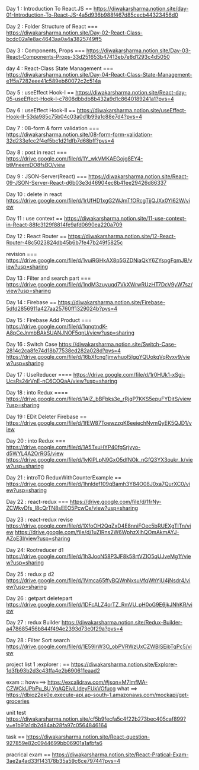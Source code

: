 Day 1 : Introduction To React.JS   == https://diwakarsharma.notion.site/day-01-Introduction-To-React-JS-4a5d936b988f467d85cecb44323456d0


Day 2 : Folder Structure of React === https://diwakarsharma.notion.site/Day-02-React-Class-bcdc02a1e8ac4643aa0a4a3825749ff5



Day 3 : Components, Props === https://diwakarsharma.notion.site/Day-03-React-Components-Props-33d251653b47413eb7e8d1293c4d5050



day 4 : React-Class State Management === https://diwakarsharma.notion.site/Day-04-React-Class-State-Management-e1f5a7282eee41c589eb60072c2c514a


Day 5 : useEffect Hook-I ==  https://diwakarsharma.notion.site/React-day-05-useEffect-Hook-I-c7808dbbdb8b432a9d1c8640189241a1?pvs=4


Day 6 : useEffect Hook-II == https://diwakarsharma.notion.site/useEffect-Hook-II-53da985c75b04c03a0d1b99a1c88e7d4?pvs=4


Day 7 : 08-form & form validation ===  https://diwakarsharma.notion.site/08-form-form-validation-32d233efcc2f4ef5bc1d21dfb7d68bff?pvs=4


Day 8 : post in react === https://drive.google.com/file/d/1Y_wkVMKAEGojg8EY4-btMneemDO8fsBO/view


Day 9 : JSON-Server(React) === https://diwakarsharma.notion.site/React-09-JSON-Server-React-d6b03e3d46904ec8b41ee29426d86337


Day 10 :  delete in react https://drive.google.com/file/d/1rUfHD1xgG2WJmTfORcgTjjQJXx0Yl62W/view

Day 11 : use context  ==  https://diwakarsharma.notion.site/11-use-context-in-React-88fc3129f8814fe9afd0690ea220a709

Day 12 : React Router == https://diwakarsharma.notion.site/12-React-Router-48c5023824db45b6b7fe47b249f5825c

revision === https://drive.google.com/file/d/1vuiRGHkAX8p5GZDNiaQkY6ZYspgFqmJB/view?usp=sharing

Day 13 :  Filter and search part === https://drive.google.com/file/d/1ndM3zuyuqd7VkXWrwRUzHT7DcV9yW7sz/view?usp=sharing

Day 14 : Firebase == https://diwakarsharma.notion.site/Firebase-5dfd2856911a427aa25760ff1329024b?pvs=4

Day 15 : Firebase Add Product  ===  https://drive.google.com/file/d/1qnqtndK-A8pCeJnmbBAkSUANJNOF5qnU/view?usp=sharing

Day 16 : Switch Case  https://diwakarsharma.notion.site/Switch-Case-2814c2ca8fe74d18b77538ed282a028d?pvs=4
https://drive.google.com/file/d/16bXfcng1jmwhuol5IggYQUokqVqRvxv9/view?usp=sharing

Day 17 :    UseReducer ==== https://drive.google.com/file/d/1r0HUk1-xSgj-UcsRs24rVnE-nC6COQaA/view?usp=sharing 

Day 18 : into   Redux  ==== https://drive.google.com/file/d/1AiZ_bBFbks3e_rRjqP7KKS5epuFYDitS/view?usp=sharing

Day 19 :  EDit Deleter Firebase == https://drive.google.com/file/d/1fEW87ToewzzqK6eeiechNvmQyEK5QJD1/view

Day 20 :  into Redux === https://drive.google.com/file/d/1A5TxuHYP40fgSrjvyo-d5WYL4A2OrRG5/view
https://drive.google.com/file/d/1yKlPLpN9GxO5dfNOk_nGfQ3YX3oukr_k/view?usp=sharing


Day 21 :  introTO ReduxWithCounterExample ==  https://drive.google.com/file/d/1hnldef109qBamh3Y84O08J0xa7QurXC0/view?usp=sharing


Day 22 : react-redux === https://drive.google.com/file/d/1frNy-ZCWkvDfs_l8cQrTN8sEEO5PcwCe/view?usp=sharing

Day 23 :  react-redux revise   https://drive.google.com/file/d/1XfoOH2QqZxD4E8nniFOec5bRUEXgTlTn/view
https://drive.google.com/file/d/1uZIRns2W6WphzXIhQOmAkmAYJ-AZoE3l/view?usp=sharing


Day 24: Rootreducer d1 https://drive.google.com/file/d/1h3JooN58P3JF8k58rtVZIO5qUJveMg1f/view?usp=sharing

Day 25 : redux p d2 https://drive.google.com/file/d/1Vmca65ffyBQWnNxsuVfqWhYjU4jNsdr4/view?usp=sharing

Day 26 :  getpart deletepart https://drive.google.com/file/d/1DFcALZ4orTZ_RmVU_pH0oG9E6jkJNhKR/view


Day 27 : redux Builder https://diwakarsharma.notion.site/Redux-Builder-a478685456b844f494e2393d73e0f29a?pvs=4


Day 28 : Filter Sort search https://drive.google.com/file/d/1E59lrW3O_obPVRWzUxCZWBlSEibTqPc5/view












project list 1 :explorer : == https://diwakarsharma.notion.site/Explorer-1d3fb93b2d3c43ffa4e2b690611eaad2


exam :: how===> https://excalidraw.com/#json=M7lmfMA-CZWCkUPbPu_8U,YgAQEiviLIdeyFUkVOfucg   what ==>  https://dbioz2ek0e.execute-api.ap-south-1.amazonaws.com/mockapi/get-groceries


unit test https://diwakarsharma.notion.site/cf5b9fecfa5c4f22b273bec405caf899?v=e1b91a1db2d84ab28fa97c0564846164

task == https://diwakarsharma.notion.site/React-question-927859e82c0944699bb06901a1afbfa6

pracrical exam == https://diwakarsharma.notion.site/React-Pratical-Exam-3ae2a4ad33f143178b35a59c6ce79744?pvs=4